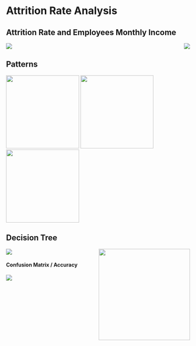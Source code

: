 <h1>Attrition Rate Analysis</h1>
<h2>Attrition Rate and Employees Monthly Income</h2>
<img align='right' src="https://github.com/gabrielalastra/HR_Analytics/blob/main/graph/Rate.png"/>
<img  src="https://github.com/gabrielalastra/HR_Analytics/blob/main/graph/monthlyIncomeAt.png"/>

<h2>Patterns</h2>
<img height=200 src="https://github.com/gabrielalastra/HR_Analytics/blob/main/graph/At3.png?raw=true"/>
<img height=200 src="https://github.com/gabrielalastra/HR_Analytics/blob/main/graph/At2.png?raw=true"/>
<img height=200 src="https://github.com/gabrielalastra/HR_Analytics/blob/main/graph/At1.png?raw=true"/>

<h2>Decision Tree</h2>
<img align='right' height=250 src="https://github.com/gabrielalastra/HR_Analytics/blob/main/graph/ImportanceScore.png"/>
<img src="https://raw.githubusercontent.com/gabrielalastra/HR_Analytics/c03bfa784c345dbc370ea20eb90882df7e846676/graph/decision_tree.svg.svg"/>

<h4>Confusion Matrix / Accuracy</h4>
<img src="https://github.com/gabrielalastra/HR_Analytics/blob/main/graph/confusionmatrix.png?raw=true"/>

